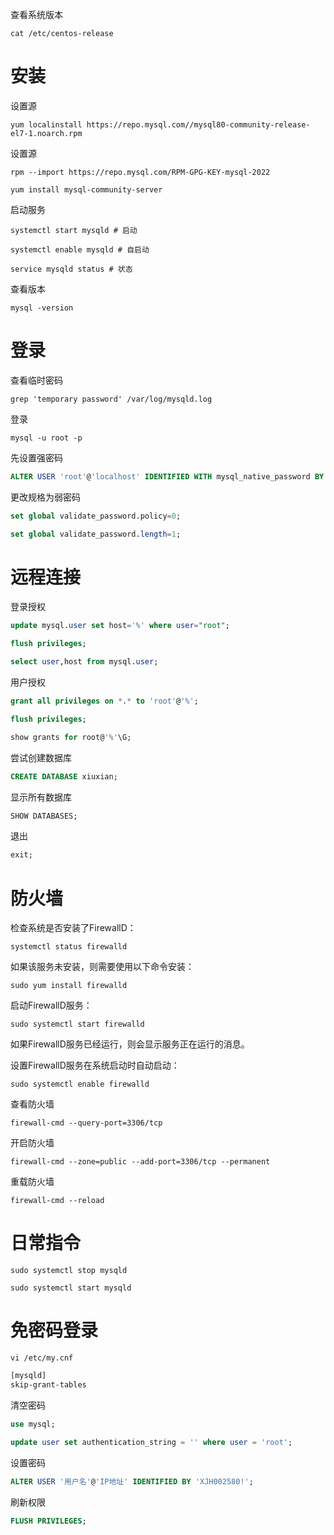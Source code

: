 查看系统版本

```shell
cat /etc/centos-release
```

# 安装
设置源
```shell
yum localinstall https://repo.mysql.com//mysql80-community-release-el7-1.noarch.rpm
```
设置源
```shell
rpm --import https://repo.mysql.com/RPM-GPG-KEY-mysql-2022
```
```shell
yum install mysql-community-server
```

启动服务
```shell
systemctl start mysqld # 启动

systemctl enable mysqld # 自启动

service mysqld status # 状态
```

查看版本
```shll
mysql -version
```


# 登录

查看临时密码
```shell
grep 'temporary password' /var/log/mysqld.log
```
登录
```shell
mysql -u root -p
```
先设置强密码
```sql
ALTER USER 'root'@'localhost' IDENTIFIED WITH mysql_native_password BY 'My002580!';
```
更改规格为弱密码
```sql
set global validate_password.policy=0;

set global validate_password.length=1;
```


# 远程连接

登录授权
```sql
update mysql.user set host='%' where user="root";

flush privileges;

select user,host from mysql.user;
```
用户授权
```sql
grant all privileges on *.* to 'root'@'%';

flush privileges;

show grants for root@'%'\G;
```

尝试创建数据库

```sql
CREATE DATABASE xiuxian;
```

显示所有数据库
```sql
SHOW DATABASES;
```

退出
```sql
exit;
```

# 防火墙

 检查系统是否安装了FirewallD：
```shell
systemctl status firewalld
```

如果该服务未安装，则需要使用以下命令安装：
```shell
sudo yum install firewalld
```

启动FirewallD服务：
```shell
sudo systemctl start firewalld
```
    
如果FirewallD服务已经运行，则会显示服务正在运行的消息。

设置FirewallD服务在系统启动时自动启动：

```shell
sudo systemctl enable firewalld
```

查看防火墙
```shell
firewall-cmd --query-port=3306/tcp
```

开启防火墙
```shell
firewall-cmd --zone=public --add-port=3306/tcp --permanent
```

重载防火墙
```shell
firewall-cmd --reload
```

# 日常指令

```shell
sudo systemctl stop mysqld
```

```shell
sudo systemctl start mysqld
```

# 免密码登录
```shell
vi /etc/my.cnf
```

```txt
[mysqld]
skip-grant-tables
```

清空密码
```sql
use mysql;
```
```sql
update user set authentication_string = '' where user = 'root';
```

设置密码
```sql
ALTER USER '用户名'@'IP地址' IDENTIFIED BY 'XJH002580!';
```

刷新权限
```sql
FLUSH PRIVILEGES;
```